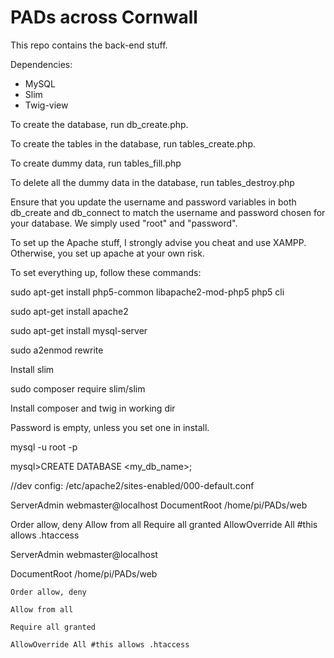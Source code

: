 # PADs across Cornwall


This repo contains the back-end stuff.

Dependencies:  
* MySQL  
* Slim  
* Twig-view  


To create the database, run db_create.php.

To create the tables in the database, run tables_create.php.

To create dummy data, run tables_fill.php

To delete all the dummy data in the database, run tables_destroy.php



Ensure that you update the username and password variables in both db_create and db_connect to match the username and password chosen for your database. We simply used "root" and "password".

To set up the Apache stuff, I strongly advise you cheat and use XAMPP. Otherwise, you set up apache at your own risk.

To set everything up, follow these commands:

sudo apt-get install php5-common libapache2-mod-php5 php5 cli

sudo apt-get install apache2

sudo apt-get install mysql-server

sudo a2enmod rewrite


Install slim

sudo composer require slim/slim

Install composer and twig in working dir


Password is empty, unless you set one in install.

mysql -u root -p

mysql>CREATE DATABASE <my_db_name>;

//dev config: /etc/apache2/sites-enabled/000-default.conf

  ServerAdmin webmaster@localhost
  DocumentRoot /home/pi/PADs/web
  
  <Directory />
    Order allow, deny
    Allow from all
    Require all granted
    AllowOverride All #this allows .htaccess


  ServerAdmin webmaster@localhost
  
  DocumentRoot /home/pi/PADs/web
  
  
  <Directory />
  
    Order allow, deny
    
    Allow from all
    
    Require all granted
    
    AllowOverride All #this allows .htaccess
    
  </Directory>
